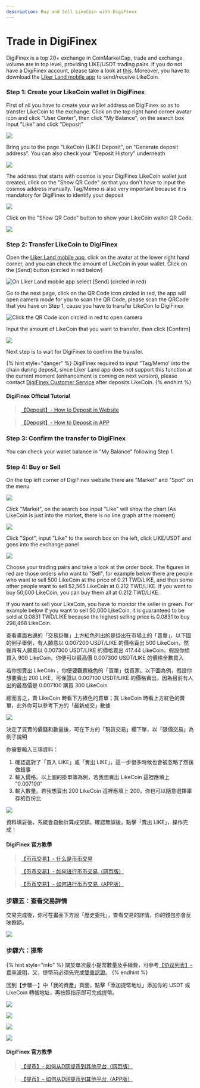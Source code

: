 ```yaml
---
description: Buy and Sell LikeCoin with DigiFinex
---
```


# Trade in DigiFinex

DigiFinex is a top 20+ exchange in CoinMarketCap, trade and exchange volume are in top level, providing LIKE/USDT trading pairs. If you do not have a DigiFinex account, please take a look at [this](https://docs.like.co/user-guide/likecoin-token/registering-on-digifinex). Moreover, you have to download the [Liker Land mobile app](https://docs.like.co/user-guide/liker-land/liker-land-mobile-app) to send/receive LikeCoin.

### Step 1: Create your LikeCoin wallet in DigiFinex

First of all you have to create your wallet address on DigiFinex so as to transfer LikeCoin to the exchange. Click on the top right hand corner avatar icon and click "User Center", then click "My Balance",  on the search box input "Like" and click "Deposit"

![](../../.gitbook/assets/digifinex-13-en.png)

Bring you to the page "LikeCoin \(LIKE\) Deposit", on "Generate deposit address". You can also check your "Deposit History" underneath

![](../../.gitbook/assets/digifinex-14-en.png)

The address that starts with cosmos is your DigiFinex LikeCoin wallet just created, click on the "Show QR Code" so that you don't have to input the cosmos address manually. Tag/Memo is also very important because it is mandatory for DigiFinex to identify your deposit

![](../../.gitbook/assets/digifinex-15-en.png)

Click on the "Show QR Code" button to show your LikeCoin wallet QR Code.

![](../../.gitbook/assets/digifinex-16-en.png)

### Step 2: Transfer LikeCoin to DigiFinex

Open the [Liker Land mobile app](https://like.co/in/getapp), click on the avatar at the lower right hand corner, and you can check the amount of LikeCoin in your wallet. Click on the \[Send\] button \(circled in red below\)

![On Liker Land mobile app select \[Send\] \(circled in red\)](../../.gitbook/assets/bitasset-trade-6.png)

Go to the next page, click on the QR Code icon circled in red, the app will open camera mode for you to scan the QR Code, please scan the QRCode that you have on Step 1, cause you have to transfer LikeCon to DigiFinex

![Click the QR Code icon circled in red to open camera](../../.gitbook/assets/bitasset-trade-7.png)

Input the amount of LikeCoin that you want to transfer, then click \[Confirm\]

![](../../.gitbook/assets/bitasset-trade-8.png)

Next step is to wait for DigiFinex to confirm the transfer.

{% hint style="danger" %}
DigiFinex required to input "Tag/Memo' into the chain during deposit, since Liker Land app does not support this function at the current moment \(enhancement is coming on next version\), please contact [DigiFinex Customer Service](https://digifinex.zendesk.com/hc/en-us/articles/360000525241-How-to-get-help-for-the-Customer-Service) after deposits LikeCoin.
{% endhint %}

#### DigiFinex Official Tutorial

> [【Deposit】- How to Deposit in Website](https://digifinex.zendesk.com/hc/en-us/articles/360000519282-How-to-Deposite-In-Website-)

> [【Deposit】- How to Deposit in APP](https://digifinex.zendesk.com/hc/en-us/articles/360002689614-How-to-Deposite-In-APP-)

### Step 3: Confirm the transfer to DigiFinex

You can check your wallet balance in "My Balance" following Step 1.

### Step 4: Buy or Sell

On the top left corner of DigiFinex website there are "Market" and "Spot" on the menu

![](../../.gitbook/assets/digifinex-17-en.png)

Click "Market", on the search box input "Like" will show the chart \(As LikeCoin is just into the market, there is no line graph at the moment\)

![](../../.gitbook/assets/digifinex-18-en.png)

Click "Spot", input "Like" to the search box on the left, click LIKE/USDT and goes into the exchange panel

![](../../.gitbook/assets/digifinex-19-en.png)

Choose your trading pairs and take a look at the order book. The figures in red are those orders who want to "Sell", for example below there are people who want to sell 500 LikeCoin at the price of 0.21 TWD/LIKE, and then some other people want to sell 52,565 LikeCoin at 0.212 TWD/LIKE. If you want to buy 50,000 LikeCoin, you can buy them all at 0.212 TWD/LIKE.

If you want to sell your LikeCoin, you have to monitor the seller in green. For example below if you want to sell 50,000 LikeCoin, it is guaranteed to be sold at 0.0831 TWD/LIKE because the highest selling price is 0.0831 to buy 296,468 LikeCoin.



查看畫面右邊的「交易掛單」上方紅色列出的是掛出在市場上的「賣單」，以下圖的例子舉例，有人願意以 0.007200 USDT/LIKE 的價格賣出 500 LikeCoin，然後再有人願意以 0.007300 USDT/LIKE 的價格賣出 417.44 LikeCoin。假設你想買入 900 LikeCoin，你便可以最高價 0.007300 USDT/LIKE 的價格全數買入



若你想賣出 LikeCoin ，你便要觀察綠色的「買單」找買家。以下圖為例，假設你想要賣出 200 LIKE，可保證以 0.007100 USDT/LIKE 的價格賣出，因為目前有人出的最高價是 0.007100 購買 300 LikeCoin

總而言之，賣 LikeCoin 時看下方綠色的買單；買 LikeCoin 時看上方紅色的賣單，此外你可以參考下方的「最新成交」數據



![](../../.gitbook/assets/digifinex-20-en.png)

決定了買賣的價錢和數量後，可在下方的「現貨交易」欄下單，以「限價交易」為例子說明

你需要輸入三項資料：

1. 確認選對了「買入 LIKE」或「賣出 LIKE」，這一步很多時候也會被忽略了然後做錯事
2. 輸入價格。以上圖的掛單簿為例，若我想賣出 LikeCoin 這裡應填上 "0.007100"
3. 輸入數量。若我想賣出 200 LikeCoin 這裡應填上 200。你也可以隨意選擇庫存的百份比

![](../../.gitbook/assets/digifinex-21.png)

資料填妥後，系統會自動計算成交額。確認無誤後，點擊「賣出 LIKE」，操作完成！

#### DigiFinex 官方教學

> [【币币交易】- 什么是币币交易](https://digifinex.zendesk.com/hc/zh-cn/articles/360010693193-%E4%BB%80%E4%B9%88%E6%98%AF%E5%B8%81%E5%B8%81%E4%BA%A4%E6%98%93)

> [【币币交易】- 如何进行币币交易（网页版）](https://digifinex.zendesk.com/hc/zh-cn/articles/360000523002-%E5%A6%82%E4%BD%95%E8%BF%9B%E8%A1%8C%E5%B8%81%E5%B8%81%E4%BA%A4%E6%98%93-%E7%BD%91%E9%A1%B5%E7%89%88-)

> [【币币交易】- 如何进行币币交易（APP版）](https://digifinex.zendesk.com/hc/zh-cn/articles/360010693193-%E4%BB%80%E4%B9%88%E6%98%AF%E5%B8%81%E5%B8%81%E4%BA%A4%E6%98%93)

### 步驟五：查看交易詳情

交易完成後，你可在畫面下方說「歷史委托」，查看交易的詳情，你的錢包亦會反映餘額。

![](../../.gitbook/assets/digifinex-22.png)

### 步驟六：提幣

{% hint style="info" %}
關於單次最小提幣數量及手續費，可參考[【协议列表】- 费率说明](https://digifinex.zendesk.com/hc/zh-cn/articles/360000328422-%E8%B4%B9%E7%8E%87%E8%AF%B4%E6%98%8E-D%E7%BD%91-DigiFinex-com-)，又，提幣前必須先完成[雙重認證](https://docs.like.co/v/zh/user-guide/likecoin-token/registering-on-digifinex#3-google-)。
{% endhint %}

回到【步驟一】中「我的資產」頁面，點擊「添加提幣地址」添加你的 USDT 或 LikeCoin 轉帳地址，再按照指示即可完成提幣。

![](../../.gitbook/assets/digifinex-23.png)

![](../../.gitbook/assets/digifinex-24.png)

![](../../.gitbook/assets/digifinex-25.png)

![](../../.gitbook/assets/digifinex-26.png)

#### 

#### DigiFinex 官方教學

> [【提币】- 如何从D网提币到其他平台（网页版）](https://digifinex.zendesk.com/hc/zh-cn/articles/360000521962-%E5%A6%82%E4%BD%95%E4%BB%8ED%E7%BD%91%E6%8F%90%E5%B8%81%E5%88%B0%E5%85%B6%E4%BB%96%E5%B9%B3%E5%8F%B0-%E7%BD%91%E9%A1%B5%E7%89%88-)

> [【提币】- 如何从D网提币到其他平台（APP版）](https://digifinex.zendesk.com/hc/zh-cn/articles/360002955534-%E5%A6%82%E4%BD%95%E4%BB%8ED%E7%BD%91%E6%8F%90%E5%B8%81%E5%88%B0%E5%85%B6%E4%BB%96%E5%B9%B3%E5%8F%B0-APP%E7%89%88-)

